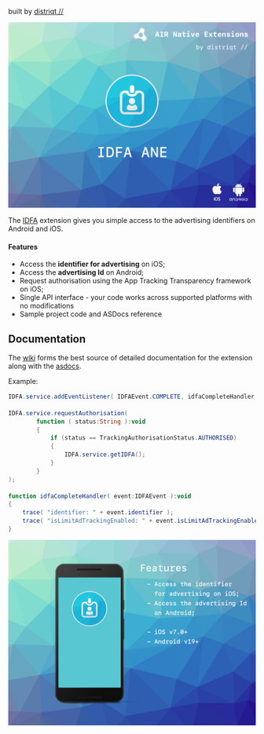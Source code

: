 built by [distriqt //](https://airnativeextensions.com) 

![](images/hero.png)


The [IDFA](https://airnativeextensions.com/extension/com.distriqt.IDFA) extension 
gives you simple access to the advertising identifiers on Android and iOS.

#### Features

- Access the **identifier for advertising** on iOS;
- Access the **advertising Id** on Android;
- Request authorisation using the App Tracking Transparency framework on iOS;
- Single API interface - your code works across supported platforms with no modifications
- Sample project code and ASDocs reference



## Documentation

The [wiki](https://github.com/distriqt/ANE-IDFA/wiki) forms the best source of detailed documentation for the extension along with 
the [asdocs](https://distriqt.github.io/ANE-IDFA/asdocs). 


Example: 

```actionscript
IDFA.service.addEventListener( IDFAEvent.COMPLETE, idfaCompleteHandler );

IDFA.service.requestAuthorisation(
        function ( status:String ):void 
        {
            if (status == TrackingAuthorisationStatus.AUTHORISED)
            {
                IDFA.service.getIDFA();
            }
        }
);

function idfaCompleteHandler( event:IDFAEvent ):void
{
	trace( "identifier: " + event.identifier );
    trace( "isLimitAdTrackingEnabled: " + event.isLimitAdTrackingEnabled );
}
```


![](images/promo.png)



